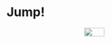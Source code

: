 # Jump!
<div style='width:100%; display:flex; justify-content:center;'>
<img src="https://i.ibb.co/NV4jyyf/Jump-Canvas-Game.png" style='width:30%;'>
</div>
